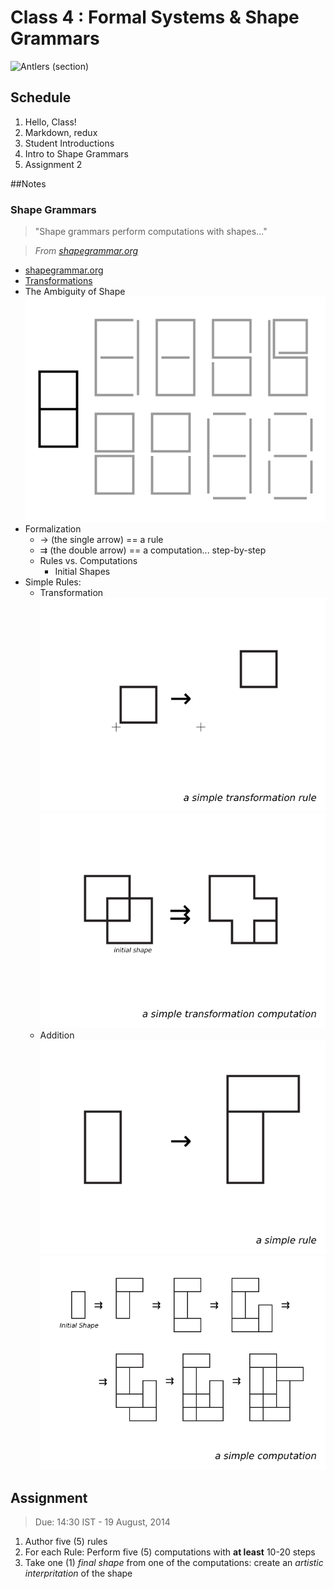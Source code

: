 # Class 4 : Formal Systems & Shape Grammars

![Antlers (section)](Content/shapeGrammars_0.png)

## Schedule

1. Hello, Class!
2. Markdown, redux
3. Student Introductions
4. Intro to Shape Grammars
5. Assignment 2

##Notes

### Shape Grammars

> "Shape grammars perform computations with shapes..."  

> *From [shapegrammar.org](http://www.shapegrammar.org/intro.html)*

* [shapegrammar.org](http://www.shapegrammar.org/)
* [Transformations](http://www.coedu.usf.edu/main/departments/sped/PROPEL/documents/MicrosoftWord-Transformations.pdf)
* The Ambiguity of Shape
    ![The Ambiguity of Shape](Content/sg_ambShapes.png)
* Formalization
    * &#8594; (the single arrow) == a rule
    * &#8649; (the double arrow) == a computation... step-by-step
    * Rules vs. Computations
        * Initial Shapes
* Simple Rules:
    * Transformation  
    ![A Simple Transformation Rule](Content/sg_simpTransRule.png)
    ![A Simple Transformation Computation](Content/sg_simpTransComp.png)  
    * Addition
    ![A Simple Addition Rule](Content/sg_simpRule.png)  
    ![A Simple Addition Computation](Content/sg_simpComp.png)  

## Assignment

> Due: 14:30 IST - 19 August, 2014

1. Author five (5) rules
2. For each Rule: Perform five (5) computations with **at least** 10-20 steps
3. Take one (1) *final shape* from one of the computations: create an *artistic interpritation* of the shape
